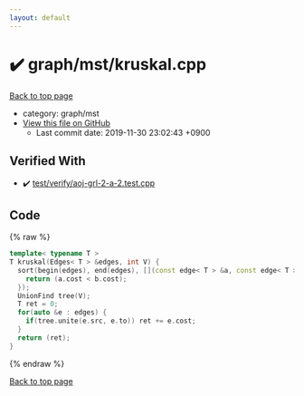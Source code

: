 ```yaml
---
layout: default
---
```


<!-- mathjax config similar to math.stackexchange -->
<script type="text/javascript" async
  src="https://cdnjs.cloudflare.com/ajax/libs/mathjax/2.7.5/MathJax.js?config=TeX-MML-AM_CHTML">
</script>
<script type="text/x-mathjax-config">
  MathJax.Hub.Config({
    TeX: { equationNumbers: { autoNumber: "AMS" }},
    tex2jax: {
      inlineMath: [ ['$','$'] ],
      processEscapes: true
    },
    "HTML-CSS": { matchFontHeight: false },
    displayAlign: "left",
    displayIndent: "2em"
  });
</script>

<script type="text/javascript" src="https://cdnjs.cloudflare.com/ajax/libs/jquery/3.4.1/jquery.min.js"></script>
<script src="https://cdn.jsdelivr.net/npm/jquery-balloon-js@1.1.2/jquery.balloon.min.js" integrity="sha256-ZEYs9VrgAeNuPvs15E39OsyOJaIkXEEt10fzxJ20+2I=" crossorigin="anonymous"></script>
<script type="text/javascript" src="../../../assets/js/copy-button.js"></script>
<link rel="stylesheet" href="../../../assets/css/copy-button.css" />


# :heavy_check_mark: graph/mst/kruskal.cpp
<a href="../../../index.html">Back to top page</a>

* category: graph/mst
* <a href="{{ site.github.repository_url }}/blob/master/graph/mst/kruskal.cpp">View this file on GitHub</a>
    - Last commit date: 2019-11-30 23:02:43 +0900




## Verified With
* :heavy_check_mark: <a href="../../../verify/test/verify/aoj-grl-2-a-2.test.cpp.html">test/verify/aoj-grl-2-a-2.test.cpp</a>


## Code
{% raw %}
```cpp
template< typename T >
T kruskal(Edges< T > &edges, int V) {
  sort(begin(edges), end(edges), [](const edge< T > &a, const edge< T > &b) {
    return (a.cost < b.cost);
  });
  UnionFind tree(V);
  T ret = 0;
  for(auto &e : edges) {
    if(tree.unite(e.src, e.to)) ret += e.cost;
  }
  return (ret);
}

```
{% endraw %}

<a href="../../../index.html">Back to top page</a>


